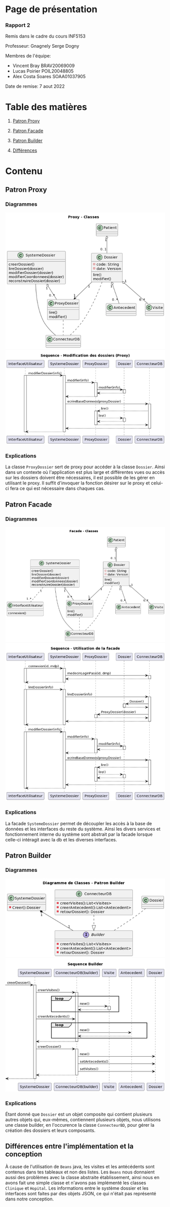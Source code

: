 # Page de présentation
### Rapport 2
Remis dans le cadre du cours INF5153

Professeur: Gnagnely Serge Dogny

Membres de l'équipe:
- Vincent Bray
	BRAV20069009
- Lucas Poirier
	POIL20048805
- Alex Costa Soares
	SOAA01037905

Date de remise: 7 aout 2022


# Table des matières
1. [Patron Proxy](#proxy)

2. [Patron Facade](#facade)

3. [Patron Builder](#builder)

4. [Différences](#diff)

# Contenu
## Patron Proxy <a name="proxy"></a>
### Diagrammes
![Diagramme de classes proxy](/diagrammes/PROXYCLASS.png "Diagramme de classes proxy")
![Diagramme de séquence proxy](/diagrammes/PROXYSEQ.png "Diagramme de séquence proxy")
### Explications
La classe `ProxyDossier` sert de proxy pour accéder à la classe `Dossier`. Ainsi dans un contexte où l'application est plus large et différentes vues ou accès sur les dossiers doivent être nécessaires, il est possible de les gérer en utilisant le proxy. Il suffit d'invoquer la fonction désirer sur le proxy et celui-ci fera ce qui est nécessaire dans chaques cas.

## Patron Facade <a name="facade"></a>
### Diagrammes
![Diagramme de classes facade](/diagrammes/FACADESYSTEME.png "Diagramme de classes facade")
![Diagramme de séquence facade](/diagrammes/FACADESEQ.png "Diagramme de séquence facade")
### Explications
La facade `SystemeDossier` permet de découpler les accès à la base de données et les interfaces du reste du système. Ainsi les divers services et fonctionnement interne du système sont abstrait par la facade lorsque celle-ci intéragit avec la db et les diverses interfaces.


## Patron Builder <a name="sequence"></a>
### Diagrammes
![Diagramme de classes builder](/diagrammes/BUILDERCLASSES.png "Diagramme de classes builder")
![Diagramme de séquence builder](/diagrammes/SEQBUILDER.png "Diagramme de séquence builder")
### Explications
Étant donné que `Dossier` est un objet composite qui contient plusieurs autres objets qui, eux-mêmes, contiennent plusieurs objets, nous utilisons une classe builder, en l'occurence la classe `ConnecteurBD`, pour gérer la création des dossiers et leurs composants.

## Différences entre l'implémentation et la conception<a name="diff"></a>
À cause de l'utilisation de `Beans` java, les visites et les antécédents sont contenus dans tes tableaux et non des listes. Les `Beans` nous donnaient aussi des problèmes avec la classe abstraite établissement, ainsi nous en avons fait une simple classe et n'avons pas implémenté les classes `Clinique` et `Hopital`. Les informations entre le système dossier et les interfaces sont faites par des objets JSON, ce qui n'était pas représenté dans notre conception.
